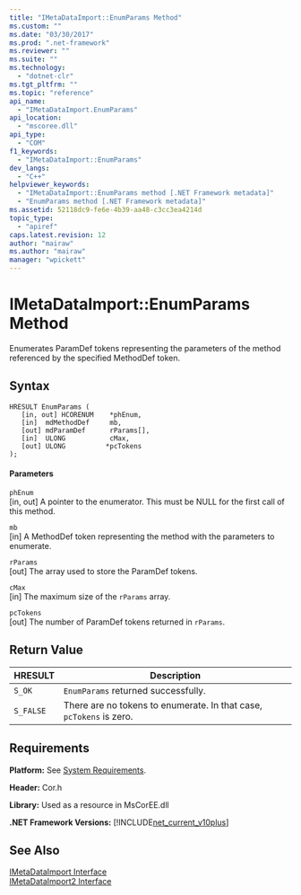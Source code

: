 ```yaml
---
title: "IMetaDataImport::EnumParams Method"
ms.custom: ""
ms.date: "03/30/2017"
ms.prod: ".net-framework"
ms.reviewer: ""
ms.suite: ""
ms.technology: 
  - "dotnet-clr"
ms.tgt_pltfrm: ""
ms.topic: "reference"
api_name: 
  - "IMetaDataImport.EnumParams"
api_location: 
  - "mscoree.dll"
api_type: 
  - "COM"
f1_keywords: 
  - "IMetaDataImport::EnumParams"
dev_langs: 
  - "C++"
helpviewer_keywords: 
  - "IMetaDataImport::EnumParams method [.NET Framework metadata]"
  - "EnumParams method [.NET Framework metadata]"
ms.assetid: 52118dc9-fe6e-4b39-aa48-c3cc3ea4214d
topic_type: 
  - "apiref"
caps.latest.revision: 12
author: "mairaw"
ms.author: "mairaw"
manager: "wpickett"
---
```

# IMetaDataImport::EnumParams Method
Enumerates ParamDef tokens representing the parameters of the method referenced by the specified MethodDef token.  
  
## Syntax  
  
```  
HRESULT EnumParams (  
   [in, out] HCORENUM    *phEnum,  
   [in]  mdMethodDef     mb,  
   [out] mdParamDef      rParams[],  
   [in]  ULONG           cMax,  
   [out] ULONG          *pcTokens  
);  
```  
  
#### Parameters  
 `phEnum`  
 [in, out] A pointer to the enumerator. This must be NULL for the first call of this method.  
  
 `mb`  
 [in] A MethodDef token representing the method with the parameters to enumerate.  
  
 `rParams`  
 [out] The array used to store the ParamDef tokens.  
  
 `cMax`  
 [in] The maximum size of the `rParams` array.  
  
 `pcTokens`  
 [out] The number of ParamDef tokens returned in `rParams`.  
  
## Return Value  
  
|HRESULT|Description|  
|-------------|-----------------|  
|`S_OK`|`EnumParams` returned successfully.|  
|`S_FALSE`|There are no tokens to enumerate. In that case, `pcTokens` is zero.|  
  
## Requirements  
 **Platform:** See [System Requirements](../../../../docs/framework/get-started/system-requirements.md).  
  
 **Header:** Cor.h  
  
 **Library:** Used as a resource in MsCorEE.dll  
  
 **.NET Framework Versions:** [!INCLUDE[net_current_v10plus](../../../../includes/net-current-v10plus-md.md)]  
  
## See Also  
 [IMetaDataImport Interface](../../../../docs/framework/unmanaged-api/metadata/imetadataimport-interface.md)   
 [IMetaDataImport2 Interface](../../../../docs/framework/unmanaged-api/metadata/imetadataimport2-interface.md)
